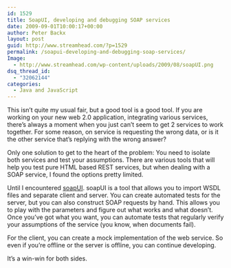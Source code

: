 ```yaml
---
id: 1529
title: SoapUI, developing and debugging SOAP services
date: 2009-09-01T10:00:17+00:00
author: Peter Backx
layout: post
guid: http://www.streamhead.com/?p=1529
permalink: /soapui-developing-and-debugging-soap-services/
Image:
  - http://www.streamhead.com/wp-content/uploads/2009/08/soapUI.png
dsq_thread_id:
  - "32062144"
categories:
  - Java and JavaScript
---
```

This isn&#8217;t quite my usual fair, but a good tool is a good tool. If you are working on your new web 2.0 application, integrating various services, there&#8217;s always a moment when you just can&#8217;t seem to get 2 services to work together. For some reason, on service is requesting the wrong data, or is it the other service that&#8217;s replying with the wrong answer?

Only one solution to get to the heart of the problem: You need to isolate both services and test your assumptions. There are various tools that will help you test pure HTML based REST services, but when dealing with a SOAP service, I found the options pretty limited.

Until I encountered <a title="the Web Service, SOA and SOAP Testing Tool - soapUI" href="http://www.soapui.org/" target="_blank">soapUI</a>. soapUI is a tool that allows you to import WSDL files and separate client and server. You can create automated tests for the server, but you can also construct SOAP requests by hand. This allows you to play with the parameters and figure out what works and what doesn&#8217;t. Once you&#8217;ve got what you want, you can automate tests that regularly verify your assumptions of the service (you know, when documents fail).

For the client, you can create a mock implementation of the web service. So even if you&#8217;re offline or the server is offline, you can continue developing.

It&#8217;s a win-win for both sides.

<!-- AddThis Advanced Settings generic via filter on the_content -->

<!-- AddThis Share Buttons generic via filter on the_content -->